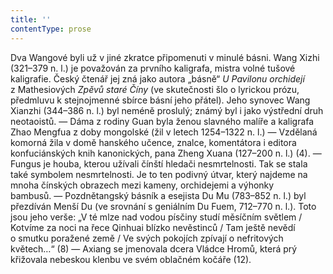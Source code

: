 ```yaml
---
title: ''
contentType: prose
---
```


Dva Wangové byli už v jiné zkratce připomenuti v minulé básni. Wang Xizhi (321–379 n. l.) je považován za prvního kaligrafa, mistra volné tušové kaligrafie. Český čtenář jej zná jako autora „básně“ _U_ _Pavilonu_ _orchidejí_ z Mathesiových _Zpěvů_ _staré_ _Číny_ (ve skutečnosti šlo o lyrickou prózu, předmluvu k stejnojmenné sbírce básní jeho přátel). Jeho synovec Wang Xianzhi (344–386 n. l.) byl neméně proslulý; známý byl i jako výstřední druh neo­taoistů. — Dáma z rodiny Guan byla ženou slavného malíře a kaligrafa Zhao Mengfua z doby mongolské (žil v letech 1254–1322 n. l.) — Vzdělaná komorná žila v domě hanského učence, znalce, komentátora i editora konfuciánských knih kanonických, pana Zheng Xuana (127–200 n. l.) (4). — Fungus je houba, kterou užívali čínští hledači nesmrtelnosti. Tak se stala také symbolem nesmrtelnosti. Je to ten podivný útvar, který najdeme na mnoha čínských obrazech mezi kameny, orchidejemi a výhonky bambusů. — Pozdnětangský básník a esejista Du Mu (783–852 n. l.) byl přezdíván Menší Du (ve srovnání s geniálním Du Fuem, 712–770 n. l.). Toto jsou jeho verše: „V té mlze nad vodou písčiny studí měsíčním světlem / Kotvíme za noci na řece Qinhuai blízko nevěstinců / Tam ještě nevědí o smutku poražené země / Ve svých pokojích zpívají o nefritových květech…“ (8) — Axiang se jmenovala dcera Vládce Hromů, která prý křižovala nebeskou klenbu ve svém oblačném kočáře (12).
